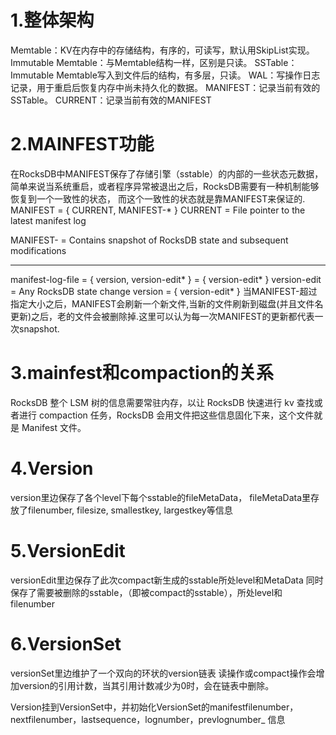 # 1.整体架构
Memtable：KV在内存中的存储结构，有序的，可读写，默认用SkipList实现。
Immutable Memtable：与Memtable结构一样，区别是只读。
SSTable：Immutable Memtable写入到文件后的结构，有多层，只读。
WAL：写操作日志记录，用于重启后恢复内存中尚未持久化的数据。
MANIFEST：记录当前有效的SSTable。
CURRENT：记录当前有效的MANIFEST

# 2.MAINFEST功能
在RocksDB中MANIFEST保存了存储引擎（sstable）的内部的一些状态元数据，简单来说当系统重启，或者程序异常被退出之后，RocksDB需要有一种机制能够恢复到一个一致性的状态， 而这个一致性的状态就是靠MANIFEST来保证的.
MANIFEST = { CURRENT, MANIFEST-<seq-no>* } 
CURRENT = File pointer to the latest manifest log 

MANIFEST-<seq no> = Contains snapshot of RocksDB state and subsequent modifications 

----
manifest-log-file = { version, version-edit* } = { version-edit* }
version-edit = Any RocksDB state change 
version = { version-edit* } 
当MANIFEST-<seq no>超过指定大小之后，MANIFEST会刷新一个新文件,当新的文件刷新到磁盘(并且文件名更新)之后，老的文件会被删除掉.这里可以认为每一次MANIFEST的更新都代表一次snapshot.


# 3.mainfest和compaction的关系
RocksDB 整个 LSM 树的信息需要常驻内存，以让 RocksDB 快速进行 kv 查找或者进行 compaction 任务，RocksDB 会用文件把这些信息固化下来，这个文件就是 Manifest 文件。

# 4.Version
version里边保存了各个level下每个sstable的fileMetaData， fileMetaData里存放了filenumber, filesize, smallestkey, largestkey等信息

# 5.VersionEdit
versionEdit里边保存了此次compact新生成的sstable所处level和MetaData
同时保存了需要被删除的sstable，（即被compact的sstable），所处level和filenumber

# 6.VersionSet
versionSet里边维护了一个双向的环状的version链表
读操作或compact操作会增加version的引用计数，当其引用计数减少为0时，会在链表中删除。

Version挂到VersionSet中，并初始化VersionSet的manifestfilenumber， nextfilenumber，lastsequence，lognumber，prevlognumber_ 信息
